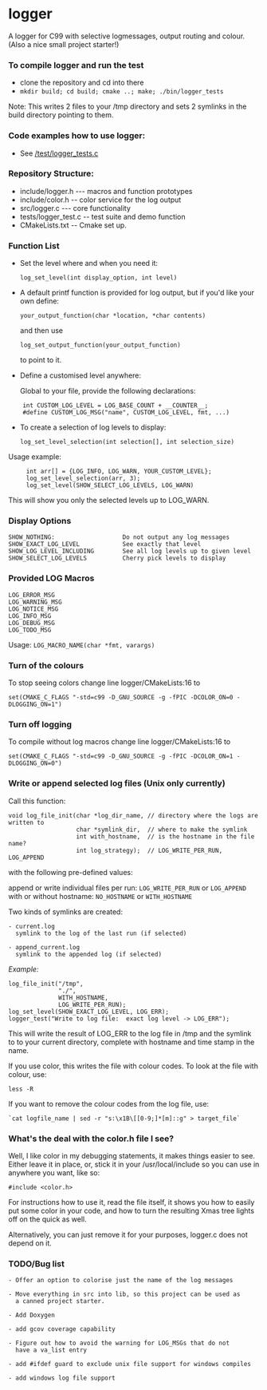# logger
A logger for C99 with selective logmessages, output routing and colour.  
(Also a nice small project starter!)


### To compile logger and run the test

  - clone the repository and cd into there
  - `mkdir build; cd build; cmake ..; make; ./bin/logger_tests`

  Note: This writes 2 files to your /tmp directory and sets 2 symlinks
  in the build directory pointing to them.
 
### Code examples how to use logger:

   - See [/test/logger_tests.c](https://github.com/GabrielaBarbara/logger/blob/master/test/logger_tests.c)
  
### Repository Structure:

  - include/logger.h --- macros and function prototypes 
  - include/color.h  -- color service for the log output
  - src/logger.c --- core functionality
  - tests/logger_test.c -- test suite and demo function
  - CMakeLists.txt -- Cmake set up.


### Function List

* Set the level where and when you need it:

    `log_set_level(int display_option, int level)`

* A default printf function is provided for log output, but if you'd like your own
  define:

    `your_output_function(char *location, *char contents)`

   and then use

    `log_set_output_function(your_output_function)`

  to point to it.

* Define a customised level anywhere:

  Global to your file, provide the following declarations:
```
    int CUSTOM_LOG_LEVEL = LOG_BASE_COUNT + __COUNTER__;
    #define CUSTOM_LOG_MSG("name", CUSTOM_LOG_LEVEL, fmt, ...)
```

 * To create a selection of log levels to display:

    `log_set_level_selection(int selection[], int selection_size)`

  Usage example:
```
     int arr[] = {LOG_INFO, LOG_WARN, YOUR_CUSTOM_LEVEL};
     log_set_level_selection(arr, 3);
     log_set_level(SHOW_SELECT_LOG_LEVELS, LOG_WARN)
```

  This will show you only the selected levels up to LOG_WARN.

### Display Options

    SHOW_NOTHING:                   Do not output any log messages
    SHOW_EXACT_LOG_LEVEL            See exactly that level
    SHOW_LOG_LEVEL_INCLUDING        See all log levels up to given level
    SHOW_SELECT_LOG_LEVELS          Cherry pick levels to display


### Provided LOG Macros

    LOG_ERROR_MSG    
    LOG_WARNING_MSG 
    LOG_NOTICE_MSG
    LOG_INFO_MSG
    LOG_DEBUG_MSG
    LOG_TODO_MSG

Usage: `LOG_MACRO_NAME(char *fmt, varargs)`


### Turn of the colours

  To stop seeing colors change line logger/CMakeLists:16 to

  `set(CMAKE_C_FLAGS "-std=c99 -D_GNU_SOURCE -g -fPIC -DCOLOR_ON=0 -DLOGGING_ON=1")`

### Turn off logging

  To compile without log macros change line logger/CMakeLists:16 to

  `set(CMAKE_C_FLAGS "-std=c99 -D_GNU_SOURCE -g -fPIC -DCOLOR_ON=1 -DLOGGING_ON=0")`

### Write or append selected log files (Unix only currently)

  Call this function:

    void log_file_init(char *log_dir_name, // directory where the logs are written to
                       char *symlink_dir,  // where to make the symlink
                       int with_hostname,  // is the hostname in the file name?
                       int log_strategy);  // LOG_WRITE_PER_RUN, LOG_APPEND

  with the following pre-defined values:

  append or write individual files per run: `LOG_WRITE_PER_RUN` or `LOG_APPEND`  
  with or without hostname:                 `NO_HOSTNAME` or `WITH_HOSTNAME`


  Two kinds of symlinks are created:  

    - current.log  
      symlink to the log of the last run (if selected)

    - append_current.log
      symlink to the appended log (if selected)

  *Example:*

    log_file_init("/tmp", 
                  "./",  
                  WITH_HOSTNAME,
                  LOG_WRITE_PER_RUN);
    log_set_level(SHOW_EXACT_LOG_LEVEL, LOG_ERR);
    logger_test("Write to log file:  exact log level -> LOG_ERR");

  This will write the result of LOG_ERR to the log file in /tmp and
  the symlink to to your current directory, complete with hostname and
  time stamp in the name.

  If you use color, this writes the file with colour codes.  To look
  at the file with colour, use:

    less -R

  If you want to remove the colour codes from the log file, use:

    `cat logfile_name | sed -r "s:\x1B\[[0-9;]*[m]::g" > target_file`


### What's the deal with the color.h file I see?

   Well, I like color in my debugging statements, it makes things
   easier to see.  Either leave it in place, or, stick it in your
   /usr/local/include so you can use in anywhere you want, like so:

   `#include <color.h>`

   For instructions how to use it, read the file itself, it shows you
   how to easily put some color in your code, and how to turn the
   resulting Xmas tree lights off on the quick as well.

   Alternatively, you can just remove it for your purposes, logger.c
   does not depend on it.

### TODO/Bug list

    - Offer an option to colorise just the name of the log messages

    - Move everything in src into lib, so this project can be used as
      a canned project starter.

    - Add Doxygen 

    - add gcov coverage capability

    - Figure out how to avoid the warning for LOG_MSGs that do not
      have a va_list entry

    - add #ifdef guard to exclude unix file support for windows compiles

    - add windows log file support

